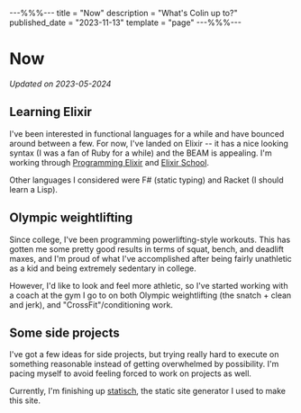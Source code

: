 ---%%%---
title = "Now"
description = "What's Colin up to?"
published_date = "2023-11-13"
template = "page"
---%%%---
# Now

_Updated on 2023-05-2024_

## Learning Elixir
I've been interested in functional languages for a while and have bounced around between a few.
For now, I've landed on Elixir -- it has a nice looking syntax (I was a fan of Ruby for a while) and the BEAM is appealing.
I'm working through [Programming Elixir](https://pragprog.com/titles/elixir16/programming-elixir-1-6/) and
[Elixir School](https://elixirschool.com).

Other languages I considered were F# (static typing) and Racket (I should learn a Lisp).

## Olympic weightlifting
Since college, I've been programming powerlifting-style workouts. This has gotten me some pretty good results in terms of
squat, bench, and deadlift maxes, and I'm proud of what I've accomplished after being fairly unathletic as a kid and being
extremely sedentary in college.

However, I'd like to look and feel more athletic, so I've started working with a coach at the gym I go to on both
Olympic weightlifting (the snatch + clean and jerk), and "CrossFit"/conditioning work.

## Some side projects
I've got a few ideas for side projects, but trying really hard to execute on something reasonable instead of
getting overwhelmed by possibility. I'm pacing myself to avoid feeling forced to work on projects as well.

Currently, I'm finishing up [statisch](https://github.com/sw3dish/statisch), the static site generator I used to make this site.
